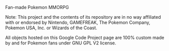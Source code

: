 Fan-made Pokemon MMORPG

Note: This project and the contents of its repository are in no way affiliated with or endorsed by Nintendo, GAMEFREAK, The Pokemon Company, Pokemon USA, Inc. or Wizards of the Coast.

All objects hosted on this Google Code Project page are 100% custom made by and for Pokemon fans under GNU GPL V2 license.